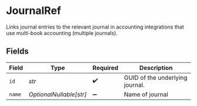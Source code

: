 # JournalRef

Links journal entries to the relevant journal in accounting integrations that use multi-book accounting (multiple journals).


## Fields

| Field                           | Type                            | Required                        | Description                     |
| ------------------------------- | ------------------------------- | ------------------------------- | ------------------------------- |
| `id`                            | *str*                           | :heavy_check_mark:              | GUID of the underlying journal. |
| `name`                          | *OptionalNullable[str]*         | :heavy_minus_sign:              | Name of journal                 |
